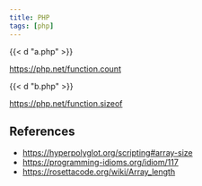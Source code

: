 ```yaml
---
title: PHP
tags: [php]
---
```


{{< d "a.php" >}}

<https://php.net/function.count>

{{< d "b.php" >}}

<https://php.net/function.sizeof>

## References

- <https://hyperpolyglot.org/scripting#array-size>
- <https://programming-idioms.org/idiom/117>
- <https://rosettacode.org/wiki/Array_length>
